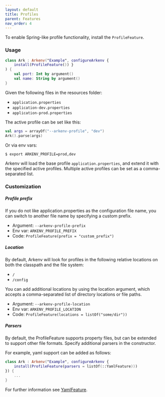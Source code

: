 ```yaml
---
layout: default
title: Profiles
parent: Features
nav_order: 4
---
```


To enable Spring-like profile functionality, install the `ProfileFeature`. 

### Usage

```kotlin
class Ark : Arkenv("Example", configureArkenv { 
    install(ProfileFeature()) }
) { 
    val port: Int by argument()
    val name: String by argument()
}
```

Given the following files in the resources folder:
* `application.properties`
* `application-dev.properties`
* `application-prod.properties`

The active profile can be set like this:
```kotlin
val args = arrayOf("--arkenv-profile", "dev")
Ark().parse(args)
```

Or via env vars: 
```bash
$ export ARKENV_PROFILE=prod,dev
```

Arkenv will load the base profile `application.properties`, 
and extend it with the specified active profiles. 
Multiple active profiles can be set as a comma-separated list. 

### Customization

##### Profile prefix
If you do not like application.properties as the configuration file name, 
you can switch to another file name by specifying a custom prefix.  

* Argument: `--arkenv-profile-prefix`
* Env var: `ARKENV_PROFILE_PREFIX`
* Code: `ProfileFeature(prefix = "custom_prefix")`

##### Location
By default, Arkenv will look for profiles in the following relative locations 
on both the classpath and the file system: 
* `/` 
* `/config`
 
You can add additional locations by using the location argument, 
which accepts a comma-separated list of directory locations or file paths.

* Argument: `--arkenv-profile-location`
* Env var: `ARKENV_PROFILE_LOCATION`
* Code: `ProfileFeature(locations = listOf("some/dir"))`

##### Parsers

By default, the ProfileFeature supports property files, but can be 
extended to support other file formats. 
Specify additional parsers in the constructor. 

For example, yaml support can be added as follows:

```kotlin
class Ark : Arkenv("Example", configureArkenv {
    install(ProfileFeature(parsers = listOf(::YamlFeature)))
}) {
    ...
}

```

For further information see [YamlFeature]({{site.baseurl}}features/yaml).
